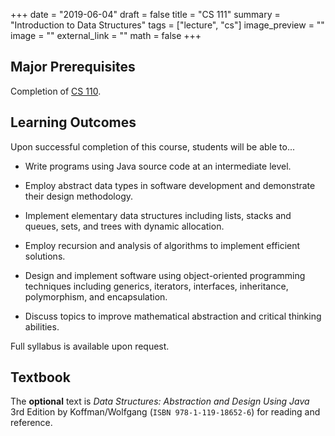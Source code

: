 +++
date = "2019-06-04"
draft = false
title = "CS 111"
summary = "Introduction to Data Structures"
tags = ["lecture", "cs"]
image_preview = ""
image = ""
external_link = ""
math = false
+++

## Major Prerequisites

Completion of [CS 110](../cs110).

## Learning Outcomes

Upon successful completion of this course, students will be able to...

+ Write programs using Java source code at an intermediate level.

+ Employ abstract data types in software development and demonstrate their design methodology.

+ Implement elementary data structures including lists, stacks and queues, sets, and trees with dynamic allocation.

+ Employ recursion and analysis of algorithms to implement efficient solutions.

+ Design and implement software using object-oriented programming techniques including generics, iterators, interfaces, inheritance, polymorphism, and encapsulation.

+ Discuss topics to improve mathematical abstraction and critical thinking abilities.

Full syllabus is available upon request.

## Textbook

The **optional** text is _Data Structures: Abstraction and Design Using Java_ 3rd Edition by Koffman/Wolfgang (`ISBN 978-1-119-18652-6`) for reading and reference.
